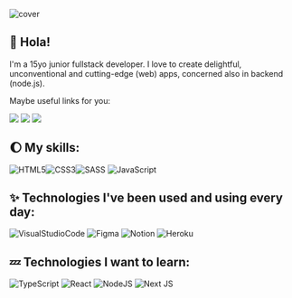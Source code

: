![cover](https://i.imgur.com/uNSMmOl.png)

## 🙋 Hola!

I'm a 15yo junior fullstack developer. I love to create delightful, unconventional and cutting-edge (web) apps, concerned also in backend (node.js).

<p>Maybe useful links for you:</p>
<p>
<a href="https://discordapp.com/users/921397251446808616/"><img src="https://img.shields.io/badge/Discord-090909?style=for-the-badge&logo=discord&logoColor=white" /></a>
<a href="https://t.me/eterise"><img src="https://img.shields.io/badge/Telegram-090909?&style=for-the-badge&logo=Telegram&logoColor=white" /></a>
<a href="https://github.com/eternityhost"><img src="https://img.shields.io/badge/PERSONAL page (soon)-0A0A0A?style=for-the-badge&logo=devdotto&logoColor=white" /></a>
</p>


## 🌔 My skills: 

![HTML5](https://img.shields.io/badge/html5-090909.svg?style=for-the-badge&logo=html5&logoColor=white)![CSS3](https://img.shields.io/badge/css3-090909.svg?style=for-the-badge&logo=css3&logoColor=white)![SASS](https://img.shields.io/badge/sass-090909.svg?style=for-the-badge&logo=sass&logoColor=white) ![JavaScript](https://img.shields.io/badge/-JavaScript-090909?style=for-the-badge&logo=JavaScript&logoColor=E9D54D)

## ✨  Technologies I've been used and using every day: 
![VisualStudioCode](https://img.shields.io/badge/Visual%20Studio%20Code-007ACC?&style=for-the-badge&logo=Visual-Studio-Code&logoColor=white")
![Figma](https://img.shields.io/badge/figma-090909.svg?style=for-the-badge&logo=figma&logoColor=white) 
![Notion](https://img.shields.io/badge/Notion-090909.svg?style=for-the-badge&logo=notion&logoColor=white)
![Heroku](https://img.shields.io/badge/heroku-090909.svg?style=for-the-badge&logo=heroku&logoColor=white) 

## 💤  Technologies I want to learn: 
![TypeScript](https://img.shields.io/badge/typescript-090909.svg?style=for-the-badge&logo=typescript&logoColor=white)  ![React](https://img.shields.io/badge/react-090909.svg?style=for-the-badge&logo=react&logoColor=%2361DAFB)  ![NodeJS](https://img.shields.io/badge/Node.js-090909?style=for-the-badge&logo=nodedotjs&logoColor=green)  ![Next JS](https://img.shields.io/badge/Next-090909?style=for-the-badge&logo=next.js&logoColor=white)

